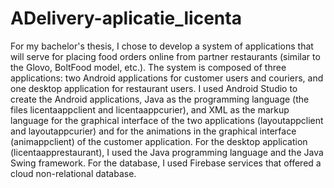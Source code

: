 # ADelivery-aplicatie_licenta

For my bachelor's thesis, I chose to develop a system of applications that will serve for placing food orders online from partner restaurants (similar to the Glovo, BoltFood model, etc.). The system is composed of three applications: two Android applications for customer users and couriers, and one desktop application for restaurant users. I used Android Studio to create the Android applications, Java as the programming language (the files licentaappclient and licentaappcurier), and XML as the markup language for the graphical interface of the two applications (layoutappclient and layoutappcurier) and for the animations in the graphical interface (animappclient) of the customer application. For the desktop application (licentaapprestaurant), I used the Java programming language and the Java Swing framework. For the database, I used Firebase services that offered a cloud non-relational database.
